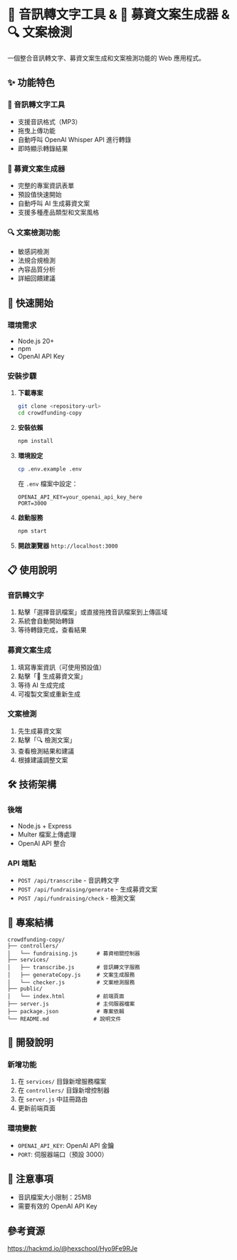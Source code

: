 # 🎵 音訊轉文字工具 & 📝 募資文案生成器 & 🔍 文案檢測

一個整合音訊轉文字、募資文案生成和文案檢測功能的 Web 應用程式。

## ✨ 功能特色

### 🎵 音訊轉文字工具
- 支援音訊格式（MP3）
- 拖曳上傳功能
- 自動呼叫 OpenAI Whisper API 進行轉錄
- 即時顯示轉錄結果

### 📝 募資文案生成器
- 完整的專案資訊表單
- 預設值快速開始
- 自動呼叫 AI 生成募資文案
- 支援多種產品類型和文案風格

### 🔍 文案檢測功能
- 敏感詞檢測
- 法規合規檢測
- 內容品質分析
- 詳細回饋建議

## 🚀 快速開始

### 環境需求
- Node.js 20+ 
- npm
- OpenAI API Key

### 安裝步驟

1. **下載專案**
   ```bash
   git clone <repository-url>
   cd crowdfunding-copy
   ```

2. **安裝依賴**
   ```bash
   npm install
   ```

3. **環境設定**
   ```bash
   cp .env.example .env
   ```
   
   在 `.env` 檔案中設定：
   ```
   OPENAI_API_KEY=your_openai_api_key_here
   PORT=3000
   ```

4. **啟動服務**
   ```bash
   npm start
   ```

5. **開啟瀏覽器**
  `http://localhost:3000`

## 📋 使用說明

### 音訊轉文字
1. 點擊「選擇音訊檔案」或直接拖拽音訊檔案到上傳區域
2. 系統會自動開始轉錄
3. 等待轉錄完成，查看結果

### 募資文案生成
1. 填寫專案資訊（可使用預設值）
2. 點擊「🚀 生成募資文案」
3. 等待 AI 生成完成
4. 可複製文案或重新生成

### 文案檢測
1. 先生成募資文案
2. 點擊「🔍 檢測文案」
3. 查看檢測結果和建議
4. 根據建議調整文案

## 🛠️ 技術架構

### 後端
- Node.js + Express
- Multer 檔案上傳處理
- OpenAI API 整合

### API 端點
- `POST /api/transcribe` - 音訊轉文字
- `POST /api/fundraising/generate` - 生成募資文案
- `POST /api/fundraising/check` - 檢測文案

## 📁 專案結構

```
crowdfunding-copy/
├── controllers/
│   └── fundraising.js      # 募資相關控制器
├── services/
│   ├── transcribe.js       # 音訊轉文字服務
│   ├── generateCopy.js     # 文案生成服務
│   └── checker.js          # 文案檢測服務
├── public/
│   └── index.html          # 前端頁面
├── server.js               # 主伺服器檔案
├── package.json            # 專案依賴
└── README.md              # 說明文件
```

## 🔧 開發說明

### 新增功能
1. 在 `services/` 目錄新增服務檔案
2. 在 `controllers/` 目錄新增控制器
3. 在 `server.js` 中註冊路由
4. 更新前端頁面

### 環境變數
- `OPENAI_API_KEY`: OpenAI API 金鑰
- `PORT`: 伺服器端口（預設 3000）

## 📝 注意事項

- 音訊檔案大小限制：25MB
- 需要有效的 OpenAI API Key

## 參考資源
https://hackmd.io/@hexschool/Hyo9Fe9RJe
